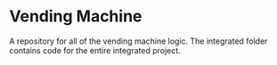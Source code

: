 # Vending Machine
A repository for all of the vending machine logic. The integrated folder contains code for the entire integrated project.
